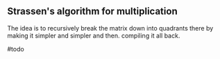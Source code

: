 ## Strassen's algorithm for multiplication

The idea is to recursively break the matrix down into quadrants there by making it simpler
and simpler and then. compiling it all back.

#todo